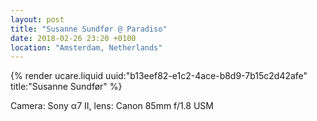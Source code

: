 ```yaml
---
layout: post
title: "Susanne Sundfør @ Paradiso"
date: 2018-02-26 23:20 +0100
location: "Amsterdam, Netherlands"
---
```


{% render ucare.liquid uuid:"b13eef82-e1c2-4ace-b8d9-7b15c2d42afe" title:"Susanne Sundfør" %}

Camera: Sony α7 II, lens: Canon 85mm f/1.8 USM